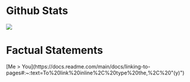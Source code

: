<h1>Github Stats</h1>
<a href="https://github.com/IsThatTheRealNick">
  <img align="center" src="https://github-readme-stats.vercel.app/api?username=IsThatTheRealNick&theme=radical" />
</a>

<h1>Factual Statements</h1>
[Me > You](https://docs.readme.com/main/docs/linking-to-pages#:~:text=To%20link%20inline%2C%20type%20the,%2C%20"(y)")
